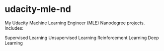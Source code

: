 # udacity-mle-nd
My Udacity Machine Learning Engineer (MLE) Nanodegree projects. Includes:

Supervised Learning
Unsupervised Learning
Reinforcement Learning
Deep Learning
